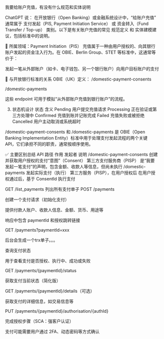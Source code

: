 

我要给账户充值，有没有什么规范和实体说明


ChatGPT 说：
在开放银行（Open Banking）或金融系统设计中，“给账户充值” 通常属于 支付发起（PIS, Payment Initiation Service） 或 资金转入（Fund Transfer / Top-up） 类别。以下是有关账户充值的常见 规范定义 和 实体建模建议，包括标准中的说明。

🧭 所属领域：Payment Initiation（PIS）
充值属于一种由用户授权的、向其银行账户发起的资金注入行为。在 OBIE、Berlin Group、STET 等标准中，这通常等价于：

发起一笔从外部账户（如卡、电子钱包、另一个银行账户）向用户目标账户的支付


🔐 与开放银行标准的关系
OBIE（UK）定义：
/domestic-payment-consents

/domestic-payments

这些 endpoint 可用于模拟“从外部账户充值到银行账户”的流程。




3. 状态机设计
   状态	含义
   Pending	用户提交充值请求
   Processing	正在验证或第三方处理中
   Confirmed	充值到账并记账完成
   Failed	充值失败或被拒绝
   Cancelled	用户主动取消或系统超时

/domestic-payment-consents 和 /domestic-payments 是 OBIE（Open Banking Implementation Entity）标准中用于处理支付发起流程的两个关键 API，它们承担不同的职责，通常按顺序使用。

✅ 主要区别总结
API 路径	作用	发起者	说明
/domestic-payment-consents	创建并获取用户授权的支付“意图”（Consent）	第三方支付服务商（PISP）	是“我要发起一笔支付”的声明，包含金额、收款人等信息，但尚未执行
/domestic-payments	发起实际支付（执行）	第三方服务（PISP），在用户授权后	在用户授权通过后，基于 ConsentId 执行支付


GET /list_payments   列出所有支付单子
POST /payments

创建一个支付请求（初始化支付）

提供付款人账户、收款人信息、金额、货币、用途等

响应中包含 paymentId 和授权跳转链接

GET /payments?paymentId=xxx



后台会生成一个trx单子。。。



查询支付状态

用于查看支付是否授权、执行中、成功或失败

GET /payments/{paymentId}/status

获取支付当前状态（简化版）

GET /payments/{paymentId}/details（可选）

获取支付的详细信息，如交易信息等

PUT /payments/{paymentId}/authorisation/{authId}

完成授权步骤（SCA：强客户认证）

支付可能需要用户通过 2FA、动态密码等方式确认

